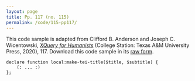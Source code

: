 ```yaml
---
layout: page
title: Pp. 117 (no. 115)
permalink: /code/115-pp117/
---
```


This code sample is adapted from Clifford B. Anderson and Joseph C. Wicentowski, 
[_XQuery for Humanists_](/) (College Station: Texas A&M University Press, 2020), 117. 
Download this code sample in its [raw form](/code/115-pp117/115-pp117.txt).

```text
declare function local:make-tei-title($title, $subtitle) {
    (: ... :)
};
```  
